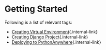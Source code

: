 # Getting Started

Following is a list of relevant tags:

- [Creating Virtual Environment](create-virtual-environment.md){.internal-link}
- [Creating Django Project](creating-django-project.md){.internal-link}
- [Deploying to PythonAnywhere](deploy-pythonanywhere.md){.internal-link}